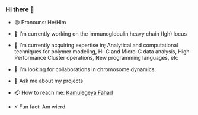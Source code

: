 ### Hi there 👋

- 😄 Pronouns: He/Him

- 🔭 I’m currently working on the immunoglobulin heavy chain (Igh) locus

- 🌱 I’m currently acquiring expertise in; 
Analytical and computational techniques for polymer modeling,
Hi-C and Micro-C data analysis,
High-Performance Cluster operations,
New programming languages,
etc 

- 🤔 I’m looking for collaborations in chromosome dynamics.

- 💬 Ask me about my projects

- 📫 How to reach me: [Kamulegeya Fahad](https://www.linkedin.com/in/kamulegeya-fahad-a872b514a) 

- ⚡ Fun fact: Am wierd.
